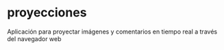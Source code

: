 proyecciones
============

Aplicación para proyectar imágenes y comentarios en tiempo real a través del navegador web
